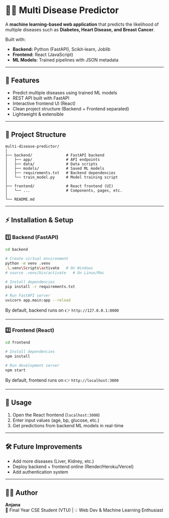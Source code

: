 # 🧑‍⚕️ Multi Disease Predictor

A **machine learning-based web application** that predicts the likelihood of multiple diseases such as **Diabetes, Heart Disease, and Breast Cancer**.  

Built with:
- **Backend:** Python (FastAPI), Scikit-learn, Joblib  
- **Frontend:** React (JavaScript)  
- **ML Models:** Trained pipelines with JSON metadata  

---

## 🚀 Features
- Predict multiple diseases using trained ML models  
- REST API built with FastAPI  
- Interactive frontend UI (React)  
- Clean project structure (Backend + Frontend separated)  
- Lightweight & extensible  

---

## 📂 Project Structure
```
multi-disease-predictor/
│
├── backend/               # FastAPI backend
│   ├── app/               # API endpoints
│   ├── data/              # Data scripts
│   ├── models/            # Saved ML models
│   ├── requirements.txt   # Backend dependencies
│   └── train_model.py     # Model training script
│
├── frontend/              # React frontend (UI)
│   └── ...                # Components, pages, etc.
│
└── README.md
```

---

## ⚡ Installation & Setup

### 1️⃣ Backend (FastAPI)
```bash
cd backend

# Create virtual environment
python -m venv .venv
.\.venv\Scripts\activate   # On Windows
# source .venv/bin/activate   # On Linux/Mac

# Install dependencies
pip install -r requirements.txt

# Run FastAPI server
uvicorn app.main:app --reload
```

By default, backend runs on 👉 `http://127.0.0.1:8000`

---

### 2️⃣ Frontend (React)
```bash
cd frontend

# Install dependencies
npm install

# Run development server
npm start
```

By default, frontend runs on 👉 `http://localhost:3000`

---

## 🎯 Usage
1. Open the React frontend (`localhost:3000`)  
2. Enter input values (age, bp, glucose, etc.)  
3. Get predictions from backend ML models in real-time  

---

## 🛠 Future Improvements
- Add more diseases (Liver, Kidney, etc.)  
- Deploy backend + frontend online (Render/Heroku/Vercel)  
- Add authentication system  

---

## 👨‍💻 Author
**Anjana**  
🚀 Final Year CSE Student (VTU) | 💡 Web Dev & Machine Learning Enthusiast
